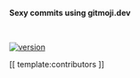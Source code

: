 <!-- ⚠️ This README has been generated from the file(s) "README" ⚠️--><p align="center">
  <b>Sexy commits using gitmoji.dev</b></br>
  <sub><sub>
</p>

<br />


[![version](https://img.shields.io/badge/version-0.0.10-green.svg)](https://semver.org)

<!-- <details>
<summary>📖 Table of Contents</summary>
<br />
[[ template:toc ]]
</details> -->

[[ template:contributors ]]